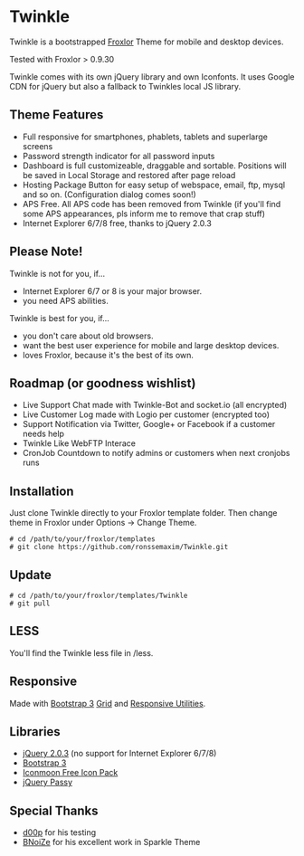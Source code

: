 Twinkle
=======

Twinkle is a bootstrapped [Froxlor](http://www.froxlor.org/) Theme for mobile and desktop devices.

Tested with Froxlor > 0.9.30

Twinkle comes with its own jQuery library and own Iconfonts. It uses Google CDN for jQuery but also 
a fallback to Twinkles local JS library.

Theme Features
---------------

- Full responsive for smartphones, phablets, tablets and superlarge screens
- Password strength indicator for all password inputs
- Dashboard is full customizeable, draggable and sortable. Positions will be saved in Local Storage and restored after page reload
- Hosting Package Button for easy setup of webspace, email, ftp, mysql and so on. (Configuration dialog comes soon!)
- APS Free. All APS code has been removed from Twinkle (if you'll find some APS appearances, pls inform me to remove that crap stuff)
- Internet Explorer 6/7/8 free, thanks to jQuery 2.0.3

Please Note!
------------
Twinkle is not for you, if...
- Internet Explorer 6/7 or 8 is your major browser.
- you need APS abilities.

Twinkle is best for you, if...
- you don't care about old browsers.
- want the best user experience for mobile and large desktop devices.
- loves Froxlor, because it's the best of its own.

Roadmap (or goodness wishlist)
-------------------------------
- Live Support Chat made with Twinkle-Bot and socket.io (all encrypted)
- Live Customer Log made with Logio per customer (encrypted too)
- Support Notification via Twitter, Google+ or Facebook if a customer needs help
- Twinkle Like WebFTP Interace
- CronJob Countdown to notify admins or customers when next cronjobs runs

Installation
-------------

Just clone Twinkle directly to your Froxlor template folder. Then change theme in Froxlor under Options -> Change Theme.

    # cd /path/to/your/froxlor/templates
    # git clone https://github.com/ronssemaxim/Twinkle.git

Update
------

    # cd /path/to/your/froxlor/templates/Twinkle
    # git pull

LESS
----
You'll find the Twinkle less file in /less.

Responsive
----------

Made with [Bootstrap 3](http://getbootstrap.com/) [Grid](http://getbootstrap.com/css/#grid) and [Responsive Utilities](http://getbootstrap.com/css/#responsive-utilities).

Libraries
---------

- [jQuery 2.0.3](http://jquery.com/download/) (no support for Internet Explorer 6/7/8)
- [Bootstrap 3](http://getbootstrap.com/)
- [Iconmoon Free Icon Pack](http://icomoon.io/)
- [jQuery Passy](https://github.com/timseverien/passy/)

Special Thanks
--------------

- [d00p](https://github.com/d00p) for his testing
- [BNoiZe](https://github.com/BNoiZe) for his excellent work in Sparkle Theme